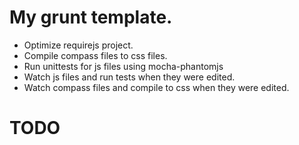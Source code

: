 # My grunt template.

- Optimize requirejs project.
- Compile compass files to css files.
- Run unittests for js files using mocha-phantomjs
- Watch js files and run tests when they were edited.
- Watch compass files and compile to css when they were edited.

# TODO
